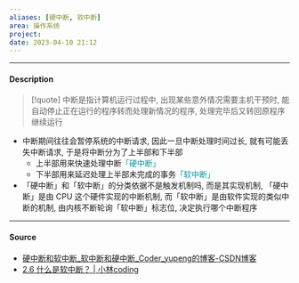 ```yaml
---
aliases: [硬中断, 软中断]
area: 操作系统
project: 
date: 2023-04-10 21:12
---
```

---
#### Description
> [!quote]
> 中断是指计算机运行过程中, 出现某些意外情况需要主机干预时, 能自动停止正在运行的程序转而处理新情况的程序, 处理完毕后又转回原程序继续运行

- 中断期间往往会暂停系统的中断请求, 因此一旦中断处理时间过长, 就有可能丢失中断请求, 于是将中断分为了上半部和下半部
    - 上半部用来快速处理中断<font color="#0593A2">「硬中断」</font>
    - 下半部用来延迟处理上半部未完成的事务<font color="#0593A2">「软中断」</font>
- 「硬中断」和「软中断」的分类依据不是触发机制吗, 而是其实现机制, 「硬中断」是由 CPU 这个硬件实现的中断机制, 而「软中断」是由软件实现的类似中断的机制, 由内核不断轮询「软中断」标志位, 决定执行哪个中断程序
---
#### Source
- [硬中断和软中断\_软中断和硬中断\_Coder\_yupeng的博客-CSDN博客](https://blog.csdn.net/weixin_43215305/article/details/120027555)
- [2.6 什么是软中断？ | 小林coding](https://xiaolincoding.com/os/1_hardware/soft_interrupt.html)